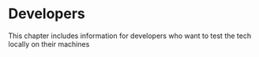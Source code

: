 # Developers

This chapter includes information for developers who want to test the tech locally on their machines

